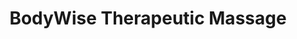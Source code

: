---
title: "BodyWise Therapeutic Massage"
url: /earlysville/bodywise-therapeutic-massage/
shop: massage
---